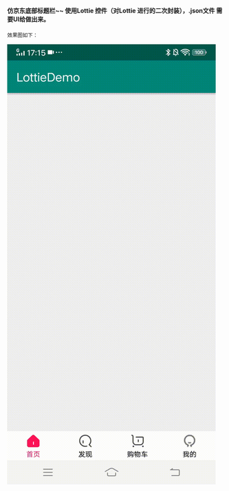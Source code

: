#### 仿京东底部标题栏~~  使用Lottie 控件（对Lottie 进行的二次封装），.json文件 需要UI给做出来。
    效果图如下：

![image](https://github.com/AdorkableDog/LottieDemo/blob/master/Screen.gif)